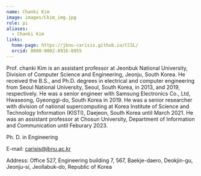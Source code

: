 ```yaml
---
name: Chanki Kim
image: images/Ckim_img.jpg
role: pi
aliases:
  - Chanki Kim
links:
  home-page: https://jbnu-carisis.github.io/CCSL/
  orcid: 0000-0002-8916-8955
---
```


Prof. chanki Kim is an assistant professor at Jeonbuk National University, Division of Computer Science and Engineering, Jeonju, South Korea. He received the B.S., and Ph.D. degrees in electrical and computer engineering from Seoul National University, Seoul, South Korea, in 2013, and 2019, respectively. He was a senior engineer with Samsung Electronics Co., Ltd, Hwaseong, Gyeonggi-do, South Korea in 2019. He was a senior researcher with division of national supercomputing at Korea Institute of Science and Technology Information (KISTI), Daejeon, South Korea until March 2021. He was an assistant professor at Chosun University, Department of Information and Communication until Feburary 2023.

Ph. D. in Engineering

E-mail: carisis@jbnu.ac.kr

Address: Office 527, Engineering building 7, 567, Baekje-daero, Deokjin-gu, Jeonju-si, Jeollabuk-do, Republic of Korea
